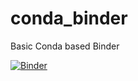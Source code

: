 # conda_binder
Basic Conda based Binder

[![Binder](https://mybinder.org/badge_logo.svg)](https://mybinder.org/v2/gh/Thaanya95/ML_with_R.git/HEAD)
